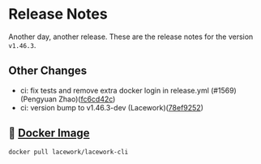 # Release Notes
Another day, another release. These are the release notes for the version `v1.46.3`.

## Other Changes
* ci: fix tests and remove extra docker login in release.yml (#1569) (Pengyuan Zhao)([fc6cd42c](https://github.com/lacework/go-sdk/commit/fc6cd42ca381210df187e26fd4890038f472a72f))
* ci: version bump to v1.46.3-dev (Lacework)([78ef9252](https://github.com/lacework/go-sdk/commit/78ef9252467ab15bd2c1b177422bb2658a59b603))

## :whale: [Docker Image](https://hub.docker.com/r/lacework/lacework-cli)
```
docker pull lacework/lacework-cli
```
